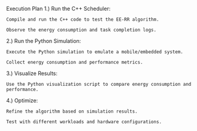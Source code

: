 Execution Plan
1.) Run the C++ Scheduler:

    Compile and run the C++ code to test the EE-RR algorithm.

    Observe the energy consumption and task completion logs.

2.) Run the Python Simulation:

    Execute the Python simulation to emulate a mobile/embedded system.

    Collect energy consumption and performance metrics.

3.) Visualize Results:

    Use the Python visualization script to compare energy consumption and performance.

4.) Optimize:

    Refine the algorithm based on simulation results.

    Test with different workloads and hardware configurations.